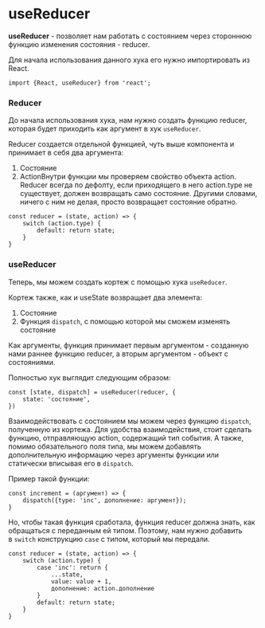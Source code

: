 # useReducer

**useReducer** - позволяет нам работать с состоянием через стороннюю функцию изменения состояния - reducer.

Для начала использования данного хука его нужно импортировать из React.

```tsx
import {React, useReducer} from 'react';
```

### Reducer

До начала использования хука, нам нужно создать функцию reducer, которая будет приходить как аргумент в хук `useReducer`.

Reducer создается отдельной функцией, чуть выше компонента и принимает в себя два аргумента:

1. Состояние
2. ActionВнутри функции мы проверяем свойство объекта action. Reducer всегда по дефолту, если приходящего в него action.type не существует, должен возвращать само состояние. Другими словами, ничего с ним не делая, просто возвращает состояние обратно.

```tsx
const reducer = (state, action) => {
	switch (action.type) {
		default: return state;  
	}
}
```

### useReducer

Теперь, мы можем создать кортеж с помощью хука `useReducer`.

Кортеж также, как и useState возвращает два элемента:

1. Состояние
2. Функция `dispatch`, с помощью которой мы сможем изменять состояние

Как аргументы, функция принимает первым аргументом - созданную нами раннее функцию reducer, а вторым аргументом - объект с состояниями.

Полностью хук выглядит следующим образом:

```tsx
const [state, dispatch] = useReducer(reducer, {
	state: 'состояние',
})
```

Взаимодействовать с состоянием мы можем через функцию `dispatch`, полученную из кортежа. Для удобства взаимодействия, стоит сделать функцию, отправляющую action, содержащий тип события. А также, помимо обязательного поля типа, мы можем добавлять дополнительную информацию через аргументы функции или статически вписывая его в `dispatch`.

Пример такой функции:

```tsx
const increment = (аргумент) => {
	dispatch({type: 'inc', дополнение: аргумент});
}
```

Но, чтобы такая функция сработала, функция reducer должна знать, как обращаться с переданным ей типом. Поэтому, нам нужно добавить в `switch` конструкцию `case` с типом, который мы передали.

```tsx
const reducer = (state, action) => {
	switch (action.type) {
		case 'inc': return {
			...state,
			value: value + 1,
			дополнение: action.дополнение
		}
		default: return state;  
	}
}
```